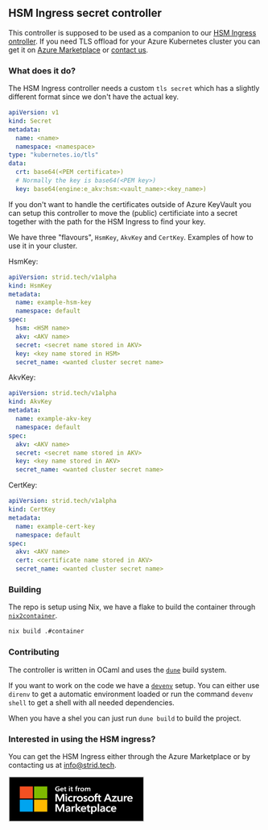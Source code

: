 ## HSM Ingress secret controller

This controller is supposed to be used as a companion to our [HSM Ingress ontroller](https://ingress.strid.tech). If you need TLS offload for your Azure Kubernetes cluster you can get it on [Azure Marketplace](https://azuremarketplace.microsoft.com/en-us/marketplace/apps/stridtech.ingress-nginx-hsm) or [contact us](mailto:info@strid.tech).

### What does it do?

The HSM Ingress controller needs a custom `tls secret` which has a slightly different format since we don't have the actual key.

```yaml
apiVersion: v1
kind: Secret
metadata:
  name: <name>
  namespace: <namespace>
type: "kubernetes.io/tls"
data:
  crt: base64(<PEM certificate>)
  # Normally the key is base64(<PEM key>)
  key: base64(engine:e_akv:hsm:<vault_name>:<key_name>)
```

If you don't want to handle the certificates outside of Azure KeyVault you can setup this controller to move the (public) certificiate into a secret together with the path for the HSM Ingress to find your key.

We have three "flavours", `HsmKey`, `AkvKey` and `CertKey`. Examples of how to use it in your cluster.

HsmKey:

```yaml
apiVersion: strid.tech/v1alpha
kind: HsmKey
metadata:
  name: example-hsm-key
  namespace: default
spec:
  hsm: <HSM name>
  akv: <AKV name>
  secret: <secret name stored in AKV>
  key: <key name stored in HSM>
  secret_name: <wanted cluster secret name>
```

AkvKey:

```yaml
apiVersion: strid.tech/v1alpha
kind: AkvKey
metadata:
  name: example-akv-key
  namespace: default
spec:
  akv: <AKV name>
  secret: <secret name stored in AKV>
  key: <key name stored in AKV>
  secret_name: <wanted cluster secret name>
```

CertKey:

```yaml
apiVersion: strid.tech/v1alpha
kind: CertKey
metadata:
  name: example-cert-key
  namespace: default
spec:
  akv: <AKV name>
  cert: <certificate name stored in AKV>
  secret_name: <wanted cluster secret name>
```

### Building

The repo is setup using Nix, we have a flake to build the container through [`nix2container`](https://github.com/nlewo/nix2container).

```sh
nix build .#container
```

### Contributing

The controller is written in OCaml and uses the [`dune`](https://github.com/ocaml/dune) build system.

If you want to work on the code we have a [`devenv`](https://devenv.sh) setup. You can either use `direnv` to get a automatic environment loaded or run the command `devenv shell` to get a shell with all needed dependencies.

When you have a shel you can just run `dune build` to build the project.

### Interested in using the HSM ingress?

You can get the HSM Ingress either through the Azure Marketplace or by contacting us at [info@strid.tech](mailto:info@strid.tech).

[<img width=270 height=90 src="./media/MS_Azure_Marketplace.png">](https://azuremarketplace.microsoft.com/en-us/marketplace/apps/stridtech.ingress-nginx-hsm)
